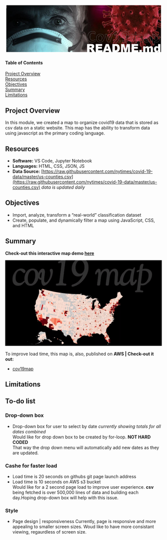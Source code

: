![header_pic](/header.png)
 
#### Table of Contents  

[Project Overview](#project-overview)  
[Resources](#resources)  
[Objectives](#objectives)  
[Summary](#summary)  
[Limitations](#limitations)  
  
## Project Overview  
In this module, we created a map to organize covid19 data that is stored as csv data on a static website. This map has the ability to transform data using javascript as the primary coding language.  

## Resources  
- **Software:** VS Code, Jupyter Notebook   
- **Languages:** HTML, CSS, JSON, JS  
- **Data Source:** [https://raw.githubusercontent.com/nytimes/covid-19-data/master/us-counties.csv](https://raw.githubusercontent.com/nytimes/covid-19-data/master/us-counties.csv) *data is updated daily*    

## Objectives  
- Import, analyze, transform a “real-world” classification dataset  
- Create, populate, and dynamically filter a map using JavaScript, CSS, and HTML  

## Summary  
**Check-out this interactive map demo [here](https://shannon-goddard.github.io/COV19MAP/)**  

![](/cov19gif.gif)  

To improve load time, this map is, also, published on **AWS | Check-out it out:**
- [cov19map](http://cov19bucket.s3-website.us-east-2.amazonaws.com/)  

## Limitations  
## To-do list  
### Drop-down box
- Drop-down box for user to select by date *currently showing totals for all dates combined*  
Would like for drop down box to be created by for-loop. **NOT HARD CODED**  
That way the drop down menu will automatically add new dates as they are updated.  

### Cashe for faster load
- Load time is 20 seconds on githubs git page launch address
- Load time is 10 seconds on AWS s3 bucket  
Would like for a 2 second page load to improve user experience. **csv** being fetched is over 500,000 lines of data and building each day.Hoping drop-down box will help with this issue.  

### Style  
- Page design | responsiveness 
Currently, page is responsive and more appealing to smaller screen sizes. Woud like to have more consistant viewing, regaurdless of screen size.
